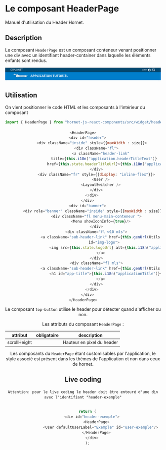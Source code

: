 # Le composant HeaderPage

Manuel d'utilisation du Header Hornet.

## Description

Le composant `HeaderPage` est un composant conteneur venant positionner une div avec un identifiant header-container dans laquelle les éléments enfants sont rendus.

![Header Hornet](../sources/header/header.png)

## Utilisation

On vient positionner le code HTML et les composants à l'intérieur du composant <Header>
 
```javascript
import { HeaderPage } from "hornet-js-react-components/src/widget/header/header";

<HeaderPage>
    <div id="header">
        <div className="inside" style={{maxWidth : size}}>
            <div className="fl">
                <a className="header-link"
                   title={this.i18n("application.headerTitleText")}
                   href={this.state.headerTitleUrl}>{this.i18n("application.headerTitle")}</a>
            </div>
            <div className="fr" style={{display: "inline-flex"}}>
                <User />
                <LayoutSwitcher />
            </div>
        </div>
    </div>
    <div id="banner">
        <div role="banner" className="inside" style={{maxWidth : size}}>
            <div className="fl menu-main-conteneur ">
                <Menu showIconInfo={true}/>
            </div>
            <div className="fl w10 mls">
                <a className="sub-header-link" href={this.genUrl(Utils.config.getOrDefault("welcomePage", "/"))} title={title}
                   id="img-logo">
                    <img src={this.state.logoUrl} alt={this.i18n("applicationTitle")}/>
                </a>
            </div>
            <div className="fl mls">
                <a className="sub-header-link" href={this.genUrl(Utils.config.getOrDefault("welcomePage", "/"))} title={title}>
                    <h1 id="app-title">{this.i18n("applicationTitle")}</h1>
                </a>
            </div>
        </div>
    </div>
</HeaderPage>
```

Le composant `top-button` utilise le header pour détecter quand s'afficher ou non.

Les attributs du composant `HeaderPage` :

| attribut | obligatoire | description |
| -------- | ----------- | ----------- |
| scrollHeight | |  Hauteur en pixel du header |


Les composants du `HeaderPage` étant customisables par l'application, le style associé est présent dans les thèmes de l'application et non dans ceux de hornet.

## Live coding

`Attention: pour le live coding le header doit être entouré d'une div avec l'identifiant "header-exemple"`

```javascript showroom

	return (
        <div id="header-exemple">
            <HeaderPage>
                <User defaultUserLabel="Exemple" id="user-exemple"/>
            </HeaderPage>
        </div>
    );
```